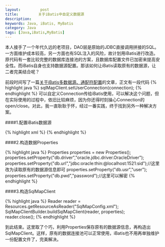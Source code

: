 ```yaml
---
layout:         post
title:         关于iBatis中自定义数据源
description: 
keywords: Java, iBatis, MyBatis
category: Java
tags: [Java,iBatis,MyBatis]
---
```


本人接手了一个年代久远的老项目，DAO层是原始的JDBC直接调用拼接的SQL。一方面维护成本较高，另一方面也有SQL注入的风险，故计划用iBatis进行改造。原代码有一套比较完整的数据库连接池的方案，且数据库配置文件已加密来提高安全性。而iBatis自身也支持数据源配置。那该如何让iBatis读取原有的数据源，让二者完美结合呢？

<!-- more -->
前段时间写了一篇[关于iBatis多数据源、通配符配置](http://chengyuanjian.github.io/java/2014-09/ibatis-multiply-datasource.html)的文章，正文有一段代码
{% highlight java %}
sqlMapClient.setUserConnection(connection);
{% endhighlight %}
可以自定义Connection传给iBatis使用，可以解决这个问题，但在实际使用的过程中，依旧比较麻烦，因为你还得时刻操心Connection的open/close。对此，我一直耿耿于怀，经过一番实践，终于找到另外一种解决方案。

####1.配置iBatis数据源

{% highlight xml %}
  <transactionManager type="JDBC">
		<dataSource type="SIMPLE">
			<property name="JDBC.Driver" value="${db.driver}" />
			<property name="JDBC.ConnectionURL" value="${db.url}" />
			<property name="JDBC.Username" value="${db.usr}" />
			<property name="JDBC.Password" value="${db.pwd}" />
		</dataSource>
	</transactionManager>
{% endhighlight %}

####2.构造数据Properties

{% highlight java %}
Properties properties = new Properties();
properties.setProperty("db.driver","oracle.jdbc.driver.OracleDriver");
properties.setProperty("db.url","jdbc:oracle:thin:@localhost:1521:sid");//这里改为读取原有的数据源信息即可
properties.setProperty("db.usr","user");
properties.setProperty("db.pwd","password");//这里可以解密
{% endhighlight %}

####3.构造SqlMapClient

{% highlight java %}
  Reader reader = Resources.getResourceAsReader("SqlMapConfig.xml");
  SqlMapClientBuilder.buildSqlMapClient(reader, properties);    
  reader.close();
{% endhighlight %}

到此结束。这里取了个巧，利用Properties保存原有的数据源信息，再构造出SqlMapClient。这样，原有的数据连接池可以正常使用，iBatis也不用再单独维护一份配置文件了，完美解决。
